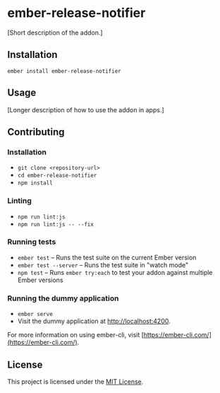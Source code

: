 ember-release-notifier
==============================================================================

[Short description of the addon.]

Installation
------------------------------------------------------------------------------

```
ember install ember-release-notifier
```


Usage
------------------------------------------------------------------------------

[Longer description of how to use the addon in apps.]


Contributing
------------------------------------------------------------------------------

### Installation

* `git clone <repository-url>`
* `cd ember-release-notifier`
* `npm install`

### Linting

* `npm run lint:js`
* `npm run lint:js -- --fix`

### Running tests

* `ember test` – Runs the test suite on the current Ember version
* `ember test --server` – Runs the test suite in "watch mode"
* `npm test` – Runs `ember try:each` to test your addon against multiple Ember versions

### Running the dummy application

* `ember serve`
* Visit the dummy application at [http://localhost:4200](http://localhost:4200).

For more information on using ember-cli, visit [https://ember-cli.com/](https://ember-cli.com/).

License
------------------------------------------------------------------------------

This project is licensed under the [MIT License](LICENSE.md).
